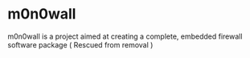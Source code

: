 # m0n0wall
m0n0wall is a project aimed at creating a complete, embedded firewall software package ( Rescued from removal )
